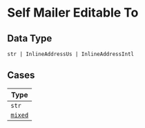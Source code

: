 
# Self Mailer Editable To

## Data Type

`str | InlineAddressUs | InlineAddressIntl`

## Cases

| Type |
|  --- |
| `str` |
| [`mixed`](../../../doc/models/containers/inline-address.md) |

